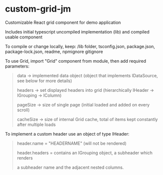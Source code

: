 # custom-grid-jm
Customizable React grid component for demo application

Includes initial typescript uncompiled implementation (lib) and compiled usable component

To compile or change locally, keep:
/lib folder,
tsconfig.json, 
package.json, 
package-lock.json,
readme, 
npmignore 
gitignore

To use Grid, import "Grid" component from module, then add required parameters:

>data -> implemented data object (object that implements IDataSource, see below for more details)</p>
>headers -> set displayed headers into grid (hierarchically IHeader -> IGrouping -> IColumn)</p>
>pageSize -> size of single page (initial loaded and added on every scroll)</p>
>cacheSize -> size of internal Grid cache, total of items kept constantly after multiple loads</p>

To implement a custom header use an object of type IHeader:
>header.name = "HEADERNAME" (will not be rendered)</p>
>header.headers = contains an IGrouping object, a subheader which renders</p> 
>a subheader name and the adjacent nested columns.

